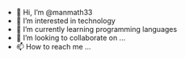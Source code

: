 - 👋 Hi, I’m @manmath33
- 👀 I’m interested in technology
- 🌱 I’m currently learning programming languages
- 💞️ I’m looking to collaborate on ...
- 📫 How to reach me ...

<!---
manmath33/manmath33 is a ✨ special ✨ repository because its `README.md` (this file) appears on your GitHub profile.
You can click the Preview link to take a look at your changes.
--->
